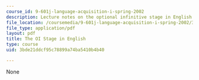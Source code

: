 ```yaml
---
course_id: 9-601j-language-acquisition-i-spring-2002
description: Lecture notes on the optional infinitive stage in English.
file_location: /coursemedia/9-601j-language-acquisition-i-spring-2002/3bde21ddcf95c78899a74ba5410b4b40_lecture_OI.pdf
file_type: application/pdf
layout: pdf
title: The OI Stage in English
type: course
uid: 3bde21ddcf95c78899a74ba5410b4b40

---
```

None